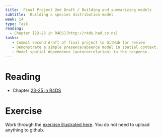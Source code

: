 ```yaml
---
title:  Final Project 2nd Draft / Building and summarizing models 
subtitle:  Building a species distribution model
week: 14
type: Task
reading:
  - Chapter [23-25 in R4DS](http://r4ds.had.co.nz)
tasks:
   - Commit second draft of final project to GitHub for review
   - Demonstrate a simple presence/absence model in spatial context. 
   - Model spatial dependence (autocorrelation) in the response. 
---
```






# Reading

- Chapter [23-25 in R4DS](http://r4ds.had.co.nz)

# Exercise

Work through the [exercise illustrated here](13_SDM_Exercise.html).  You do not need to upload anything to github.
